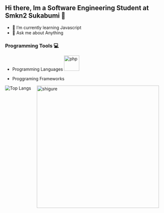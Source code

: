 ## Hi there, Im a Software Engineering Student at Smkn2 Sukabumi 👋
-  🌱 I’m currently learning Javascript
-  💬 Ask me about Anything

### Programming Tools 💻
- Programming Languages
   <img alt="php" height="50" src="https://github.com/yurijserrano/Github-Profile-Readme-Logos/blob/master/programming%20languages/php.png">
  
- Proggraming Frameworks
  
![Top Langs](https://github-readme-stats.vercel.app/api/top-langs/?username=IhtishamTac&layout=compact)
 <img align="right" position="absolute" alt="shigure" width="400" src="https://media.tenor.com/cyORI7kwShQAAAAi/shigure-ui-dance.gif">


<!--
**IhtishamTac/IhtishamTac** is a ✨ _special_ ✨ repository because its `README.md` (this file) appears on your GitHub profile.

Here are some ideas to get you started:

- 🔭 I’m currently working on ...
- 👯 I’m looking to collaborate on ...
- 🤔 I’m looking for help with ...


- 📫 How to reach me: ...
- 😄 Pronouns: ...
- ⚡ Fun fact: ...
-->
